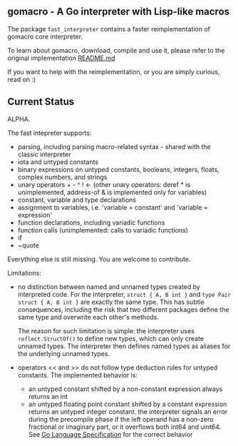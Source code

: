 ## gomacro - A Go interpreter with Lisp-like macros

The package `fast_interpreter` contains a faster reimplementation of gomacro core interpreter.

To learn about gomacro, download, compile and use it, please refer to the original implementation [README.md](../README.md)

If you want to help with the reimplementation, or you are simply curious, read on :)

## Current Status

ALPHA.

The fast intepreter supports:
* parsing, including parsing macro-related syntax - shared with the classic interpreter
* iota and untyped constants
* binary expressions on untyped constants, booleans, integers, floats, complex numbers, and strings
* unary operators + - ^ ! <- (other unary operators: deref * is unimplemented, address-of & is implemented only for variables)
* constant, variable and type declarations
* assignment to variables, i.e. 'variable = constant' and 'variable = expression'
* function declarations, including variadic functions
* function calls (unimplemented: calls to variadic functions)
* if
* ~quote

Everything else is still missing. You are welcome to contribute.

Limitations:
* no distinction between named and unnamed types created by interpreted code.
  For the interpreter, `struct { A, B int }` and `type Pair struct { A, B int }`
  are exactly the same type. This has subtle consequences, including the risk
  that two different packages define the same type and overwrite each other's methods.

  The reason for such limitation is simple: the interpreter uses `reflect.StructOf()`
  to define new types, which can only create unnamed types.
  The interpreter then defines named types as aliases for the underlying unnamed types.
* operators << and >> do not follow type deduction rules for untyped constants.
  The implemented behavior is:
  * an untyped constant shifted by a non-constant expression always returns an int
  * an untyped floating point constant shifted by a constant expression returns an untyped integer constant.
    the interpreter signals an error during the precompile phase
    if the left operand has a non-zero fractional or imaginary part,
    or it overflows both int64 and uint64.
  See [Go Language Specification](https://golang.org/ref/spec#Operators) for the correct behavior

